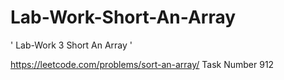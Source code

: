 # Lab-Work-Short-An-Array
' Lab-Work 3 Short An Array '

https://leetcode.com/problems/sort-an-array/ Task Number 912
